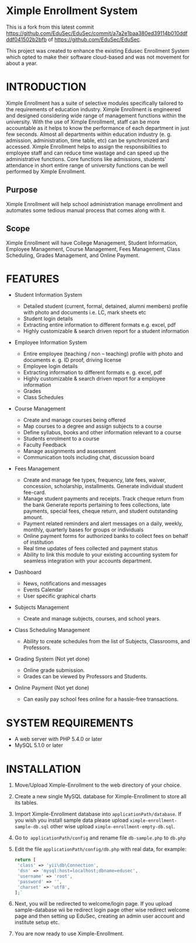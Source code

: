 # Ximple Enrollment System
  This is a fork from this latest commit https://github.com/EduSec/EduSec/commit/a7a2e1baa380ed39114b010ddfddf041502b2bfb of https://github.com/EduSec/EduSec.

  This project was created to enhance the existing Edusec Enrollment System which opted to make their software cloud-based and was not movement for about a year.

# INTRODUCTION
  Ximple Enrollment has a suite of selective modules specifically tailored to the requirements of education industry. Ximple Enrollment is engineered and designed considering wide range of management functions within the university. With the use of Ximple Enrollment, staff can be more accountable as it helps to know the performance of each department in just few seconds. Almost all departments within education industry (e. g. admission, administration, time table, etc) can be synchronized and accessed. Ximple Enrollment helps to assign the responsibilities to employee staff and can reduce time wastage and can speed up the administrative functions. Core functions like admissions, students’ attendance in short entire range of university functions can be well performed by Ximple Enrollment.

## Purpose
  Ximple Enrollment will help school administration manage enrollment and automates some tedious manual process that comes along with it. 

## Scope
  Ximple Enrollment will have College Management, Student Information, Employee Management, Course Management, Fees Management, Class Scheduling, Grades Management, and Online Payment.
  
# FEATURES
- Student Information System
	* Detailed student (current, formal, detained, alumni members) profile with photo and documents i.e. LC, mark sheets etc
	* Student login details
	* Extracting entire information to different formats e.g. excel, pdf
	* Highly customizable & search driven report for a student information

- Employee Information System 
	* Entire employee (teaching / non – teaching) profile with photo and documents e. g. ID proof, driving license
	* Employee login details
	* Extracting information to different formats e. g. excel, pdf
	* Highly customizable & search driven report for a employee information
	* Grades
	* Class Schedules

- Course Management 
	* Create and manage courses being offered
	* Map courses to a degree and assign subjects to a course
	* Define syllabus, books and other information relevant to a course
	* Students enrolment to a course
	* Faculty Feedback
	* Manage assignments and assessment
	* Communication tools including chat, discussion board

- Fees Management
	* Create and manage fee types, frequency, late fees, waiver, concession, scholarship, installments. Generate individual student fee-card.
	* Manage student payments and receipts. Track cheque return from the bank
Generate reports pertaining to fees collections, late payments, special fees, cheque return, and student outstanding amount.
	* Payment related reminders and alert messages on a daily, weekly, monthly, quarterly bases for groups or individuals
	* Online payment forms for authorized banks to collect fees on behalf of institution
	* Real time updates of fees collected and payment status
	* Ability to link this module to your existing accounting system for seamless integration with your accounts department.

- Dashboard 
	* News, notifications and messages
	* Events Calendar
	* User specific graphical charts

- Subjects Management
	* Create and manage subjects, courses, and school years.

- Class Scheduling Management
	* Ability to create schedules from the list of Subjects, Classrooms, and Professors.

- Grading System (Not yet done)
	* Online grade submission. 
	* Grades can be viewed by Professors and Students. 

- Online Payment (Not yet done)
	* Can easily pay school fees online for a hassle-free transactions. 

# SYSTEM REQUIREMENTS

* A web server with PHP 5.4.0 or later
* MySQL 5.1.0 or later

# INSTALLATION


1. Move/Upload Ximple-Enrollment to the web directory of your choice.
2. Create a new single MySQL database for Ximple-Enrollment to store all its tables.
3. Import Ximple-Enrollment database into `applicationPath/database`. If you wish you install sample data please upload `ximple-enrollment-sample-db.sql` other wise upload `ximple-enrollment-empty-db.sql`.
4. Go to` applicationPath/config` and rename file `db-sample.php` to `db.php`
5. Edit the file `applicationPath/config/db.php` with real data, for example:

    ```php
    return [
     'class' => 'yii\db\Connection',
     'dsn' => 'mysql:host=localhost;dbname=edusec',
     'username' => 'root',
     'password' => '',
     'charset' => 'utf8',
    ];`
	```
6. Next, you will be redirected to welcome/login page. If you upload sample-database wii be redirect login page other wise redirect welcome page and then setting up EduSec, creating an admin user account and institute setup etc.
7. You are now ready to use Ximple-Enrollment.
